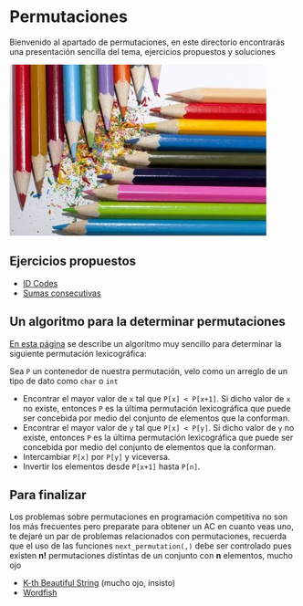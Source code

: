 # Permutaciones

Bienvenido al apartado de permutaciones, en este directorio encontrarás una presentación sencilla del tema, ejercicios propuestos y soluciones

![](https://github.com/CPCESFM/Material-Apoyo-Tutoriales/blob/master/commun/colors.jpg)

## Ejercicios propuestos
+ [ID Codes](https://onlinejudge.org/index.php?option=com_onlinejudge&Itemid=8&category=625&page=show_problem&problem=82)
+ [Sumas consecutivas](https://omegaup.com/arena/problem/sumasconsecutivas#problems)

## Un algoritmo para la determinar permutaciones

[En esta página](https://juanitobanca.com/2017/03/07/draft-permutaciones-lexicograficas/#:~:text=En%20el%20campo%20de%20las,dispuestos%20es%20un%20factor%20clave.) se describe un algoritmo muy sencillo para determinar la siguiente permutación lexicográfica:

Sea `P` un contenedor de nuestra permutación, velo como un arreglo de un tipo de dato como `char` o `int`

+ Encontrar el mayor valor de `x` tal que `P[x] < P[x+1]`. Si dicho valor de `x` no existe, entonces `P` es la última permutación lexicográfica que puede ser concebida por medio del conjunto de elementos que la conforman.
+ Encontrar el mayor valor de `y` tal que `P[x] < P[y]`. Si dicho valor de `y` no existe, entonces `P` es la última permutación lexicográfica que puede ser concebida por medio del conjunto de elementos que la conforman.
+ Intercambiar `P[x]` por `P[y]` y viceversa.
+ Invertir los elementos desde `P[x+1]` hasta `P[n]`.

## Para finalizar
Los problemas sobre permutaciones en programación competitiva no son los más frecuentes pero preparate para obtener un AC en cuanto veas uno, te dejaré un par de problemas relacionados con permutaciones, recuerda que el uso de las funciones `next_permutation(,)` debe ser controlado pues existen **n!** permutaciones distintas de un conjunto con **n** elementos, mucho ojo

+ [K-th Beautiful String](https://codeforces.com/contest/1328/problem/B) (mucho ojo, insisto)
+ [Wordfish](https://onlinejudge.org/index.php?option=com_onlinejudge&Itemid=8&category=625&page=show_problem&problem=3650)
